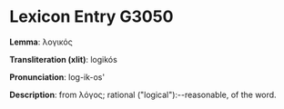 # Lexicon Entry G3050

**Lemma**: λογικός

**Transliteration (xlit)**: logikós

**Pronunciation**: log-ik-os'

**Description**:
from λόγος; rational ("logical"):--reasonable, of the word.
